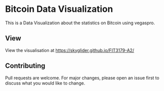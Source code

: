 # Bitcoin Data Visualization
This is a Data Visualization about the statistics on Bitcoin using vegaspro.

## View 
View the visualisation at https://skyglider.github.io/FIT3179-A2/

## Contributing

Pull requests are welcome. For major changes, please open an issue first
to discuss what you would like to change.
